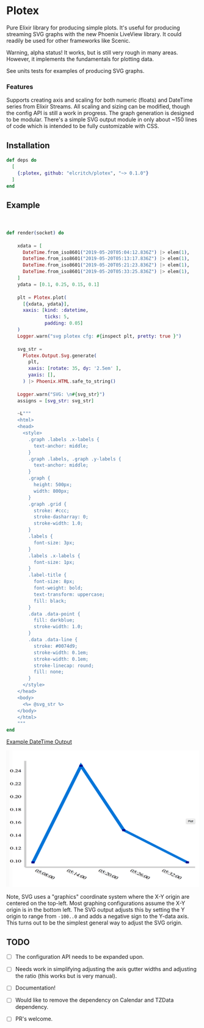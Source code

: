 # Plotex

Pure Elixir library for producing simple plots. It's useful for producing streaming SVG graphs with the new Phoenix LiveView library. It could readily be used for other frameworks like Scenic. 

Warning, alpha status! It works, but is still very rough in many areas. However, it implements the fundamentals for plotting data. 

See units tests for examples of producing SVG graphs. 

### Features 

Supports creating axis and scaling for both numeric (floats) and DateTime series from Elixir Streams. All scaling and sizing can be modified, though the config API is still a work in progress. The graph generation is designed to be modular. There's a simple SVG output module in only about ~150 lines of code which is intended to be fully customizable with CSS. 

## Installation

```elixir
def deps do
  [
    {:plotex, github: "elcritch/plotex", "~> 0.1.0"}
  ]
end
```

## Example 

```elixir


def render(socket) do

    xdata = [
      DateTime.from_iso8601("2019-05-20T05:04:12.836Z") |> elem(1),
      DateTime.from_iso8601("2019-05-20T05:13:17.836Z") |> elem(1),
      DateTime.from_iso8601("2019-05-20T05:21:23.836Z") |> elem(1),
      DateTime.from_iso8601("2019-05-20T05:33:25.836Z") |> elem(1),
    ]
    ydata = [0.1, 0.25, 0.15, 0.1]

    plt = Plotex.plot(
      [{xdata, ydata}],
      xaxis: [kind: :datetime,
              ticks: 5,
              padding: 0.05]
    )
    Logger.warn("svg plotex cfg: #{inspect plt, pretty: true }")

    svg_str =
      Plotex.Output.Svg.generate(
        plt,
        xaxis: [rotate: 35, dy: '2.5em' ],
        yaxis: [],
      ) |> Phoenix.HTML.safe_to_string()

    Logger.warn("SVG: \n#{svg_str}")
    assigns = [svg_str: svg_str]

    ~L"""
    <html>
    <head>
      <style>
        .graph .labels .x-labels {
          text-anchor: middle;
        }
        .graph .labels, .graph .y-labels {
          text-anchor: middle;
        }
        .graph {
          height: 500px;
          width: 800px;
        }
        .graph .grid {
          stroke: #ccc;
          stroke-dasharray: 0;
          stroke-width: 1.0;
        }
        .labels {
          font-size: 3px;
        }
        .labels .x-labels {
          font-size: 1px;
        }
        .label-title {
          font-size: 8px;
          font-weight: bold;
          text-transform: uppercase;
          fill: black;
        }
        .data .data-point {
          fill: darkblue;
          stroke-width: 1.0;
        }
        .data .data-line {
          stroke: #0074d9;
          stroke-width: 0.1em;
          stroke-width: 0.1em;
          stroke-linecap: round;
          fill: none;
        }
      </style>
    </head>
    <body>
      <%= @svg_str %>
    </body>
    </html>
    """
end

```

[Example DateTime Output](./test/output-dt-hours.html)

![Example DateTime Output](./test/output-dt-hours.png "Example DateTime Plot")

Note, SVG uses a "graphics" coordinate system where the X-Y origin are centered on the top-left. Most graphing configurations assume the X-Y origin is in the bottom left. The SVG output adjusts this by setting the Y origin to range from `-100..0` and adds a negative sign to the Y-data axis. This turns out to be the simplest general way to adjust the SVG origin. 


## TODO

- [ ] The configuration API needs to be expanded upon. 
- [ ] Needs work in simplifying adjusting the axis gutter widths and adjusting the ratio (this works but is very manual). 
- [ ] Documentation!  
- [ ] Would like to remove the dependency on Calendar and TZData dependency.  
- [ ] PR's welcome. 

